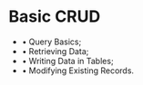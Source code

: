 # Basic CRUD

* • Query Basics;
* • Retrieving Data;
* • Writing Data in Tables;
* • Modifying Existing Records.
